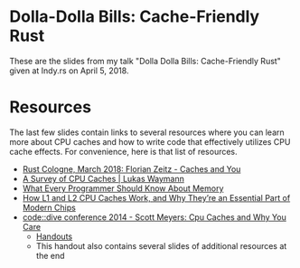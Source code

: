 # Dolla-Dolla Bills: Cache-Friendly Rust

These are the slides from my talk "Dolla Dolla Bills: Cache-Friendly Rust" given at Indy.rs on April 5, 2018.

# Resources

The last few slides contain links to several resources where you can learn more about CPU caches and how to write code that effectively utilizes CPU cache effects. For convenience, here is that list of resources.

- [Rust Cologne, March 2018: Florian Zeitz - Caches and You](https://www.youtube.com/watch?v=GQBI-TcOTOk)
- [A Survey of CPU Caches | Lukas Waymann](https://meribold.github.io/2017/10/20/survey-of-cpu-caches/)
- [What Every Programmer Should Know About Memory](https://www.akkadia.org/drepper/cpumemory.pdf)
- [How L1 and L2 CPU Caches Work, and Why They’re an Essential Part of Modern Chips](https://www.extremetech.com/extreme/188776-how-l1-and-l2-cpu-caches-work-and-why-theyre-an-essential-part-of-modern-chips)
- [code::dive conference 2014 - Scott Meyers: Cpu Caches and Why You Care](https://www.youtube.com/watch?v=WDIkqP4JbkE)
    - [Handouts](https://www.aristeia.com/TalkNotes/codedive-CPUCachesHandouts.pdf)
    - This handout also contains several slides of additional resources at the end
